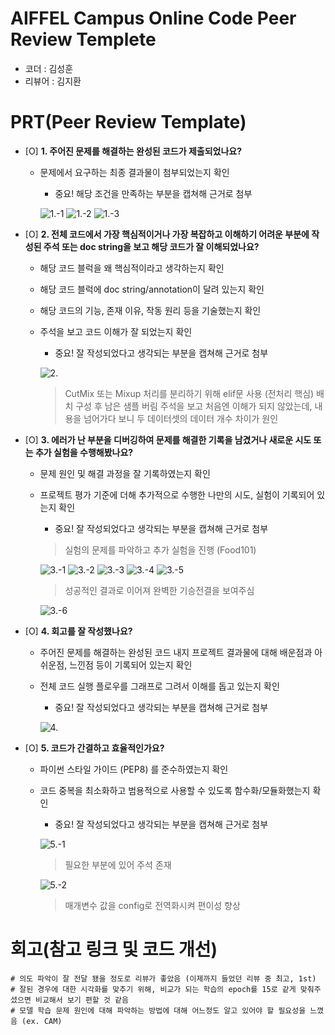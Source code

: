 # AIFFEL Campus Online Code Peer Review Templete
- 코더 : 김성훈
- 리뷰어 : 김지환


# PRT(Peer Review Template)
- [Ο]  **1. 주어진 문제를 해결하는 완성된 코드가 제출되었나요?**
    - 문제에서 요구하는 최종 결과물이 첨부되었는지 확인
        - 중요! 해당 조건을 만족하는 부분을 캡쳐해 근거로 첨부
        
        ![1.-1](Peer_Review_Image/1.-1.png)
        ![1.-2](Peer_Review_Image/1.-2.png)
        ![1.-3](Peer_Review_Image/1.-3.png)
    
- [Ο]  **2. 전체 코드에서 가장 핵심적이거나 가장 복잡하고 이해하기 어려운 부분에 작성된 
주석 또는 doc string을 보고 해당 코드가 잘 이해되었나요?**
    - 해당 코드 블럭을 왜 핵심적이라고 생각하는지 확인
    - 해당 코드 블럭에 doc string/annotation이 달려 있는지 확인
    - 해당 코드의 기능, 존재 이유, 작동 원리 등을 기술했는지 확인
    - 주석을 보고 코드 이해가 잘 되었는지 확인
        - 중요! 잘 작성되었다고 생각되는 부분을 캡쳐해 근거로 첨부
        
        ![2.](Peer_Review_Image/2..png)
        >CutMix 또는 Mixup 처리를 분리하기 위해 elif문 사용 (전처리 핵심)
        >배치 구성 후 남은 샘플 버림 주석을 보고 처음엔 이해가 되지 않았는데, 내용을 넘어가다 보니 두 데이터셋의 데이터 개수 차이가 원인
        
- [Ο]  **3. 에러가 난 부분을 디버깅하여 문제를 해결한 기록을 남겼거나
새로운 시도 또는 추가 실험을 수행해봤나요?**
    - 문제 원인 및 해결 과정을 잘 기록하였는지 확인
    - 프로젝트 평가 기준에 더해 추가적으로 수행한 나만의 시도, 
    실험이 기록되어 있는지 확인
        - 중요! 잘 작성되었다고 생각되는 부분을 캡쳐해 근거로 첨부
        >실험의 문제를 파악하고 추가 실험을 진행 (Food101)
        
        ![3.-1](Peer_Review_Image/3.-1.png)
        ![3.-2](Peer_Review_Image/3.-2.png)
        ![3.-3](Peer_Review_Image/3.-3.png)
        ![3.-4](Peer_Review_Image/3.-4.png)
        ![3.-5](Peer_Review_Image/3.-5.png)
        >성공적인 결과로 이어져 완벽한 기승전결을 보여주심
        
        ![3.-6](Peer_Review_Image/3.-6.png)
        
- [Ο]  **4. 회고를 잘 작성했나요?**
    - 주어진 문제를 해결하는 완성된 코드 내지 프로젝트 결과물에 대해
    배운점과 아쉬운점, 느낀점 등이 기록되어 있는지 확인
    - 전체 코드 실행 플로우를 그래프로 그려서 이해를 돕고 있는지 확인
        - 중요! 잘 작성되었다고 생각되는 부분을 캡쳐해 근거로 첨부
        
        ![4.](Peer_Review_Image/4..png)
        
- [Ο]  **5. 코드가 간결하고 효율적인가요?**
    - 파이썬 스타일 가이드 (PEP8) 를 준수하였는지 확인
    - 코드 중복을 최소화하고 범용적으로 사용할 수 있도록 함수화/모듈화했는지 확인
        - 중요! 잘 작성되었다고 생각되는 부분을 캡쳐해 근거로 첨부
        
        ![5.-1](Peer_Review_Image/5.-1.png)
        >필요한 부분에 있어 주석 존재
        
        ![5.-2](Peer_Review_Image/5.-2.png)
        >매개변수 값을 config로 전역화시켜 편이성 향상


# 회고(참고 링크 및 코드 개선)
```
# 의도 파악이 잘 전달 됐을 정도로 리뷰가 좋았음 (이제까지 들었던 리뷰 중 최고, 1st)
# 잘된 경우에 대한 시각화를 맞추기 위해, 비교가 되는 학습의 epoch를 15로 같게 맞춰주셨으면 비교해서 보기 편할 것 같음
# 모델 학습 문제 원인에 대해 파악하는 방법에 대해 어느정도 알고 있어야 할 필요성을 느꼈음 (ex. CAM)
```